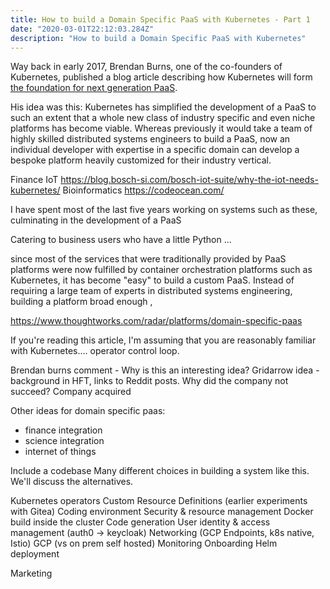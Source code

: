 ```yaml
---
title: How to build a Domain Specific PaaS with Kubernetes - Part 1
date: "2020-03-01T22:12:03.284Z"
description: "How to build a Domain Specific PaaS with Kubernetes"
---
```


Way back in early 2017, Brendan Burns, one of the co-founders of Kubernetes, published a blog article describing how Kubernetes will form [the foundation for next generation PaaS](https://kubernetes.io/blog/2017/02/caas-the-foundation-for-next-gen-paas/). 

His idea was this: Kubernetes has simplified the development of a PaaS to such an extent that a whole new class of industry specific and even niche platforms has become viable. Whereas previously it would take a team of highly skilled distributed systems engineers to build a PaaS, now an individual developer with expertise in a specific domain can develop a bespoke platform heavily customized for their industry vertical.

Finance 
IoT https://blog.bosch-si.com/bosch-iot-suite/why-the-iot-needs-kubernetes/
Bioinformatics https://codeocean.com/

I have spent most of the last five years working on systems such as these, culminating in the development of a PaaS 

Catering to business users who have a little Python ... 

since most of the services that were traditionally provided by PaaS platforms were now fulfilled by container orchestration platforms such as Kubernetes, it has become "easy" to build a custom PaaS. Instead of requiring a large team of experts in distributed systems engineering, building a platform broad enough ,       

https://www.thoughtworks.com/radar/platforms/domain-specific-paas



If you're reading this article, I'm assuming that you are reasonably familiar with Kubernetes.... operator control loop. 

Brendan burns comment - 
Why is this an interesting idea?
Gridarrow idea - background in HFT, links to Reddit posts. Why did the company not succeed? 
Company acquired

Other ideas for domain specific paas:
- finance integration
- science integration
- internet of things

Include a codebase
Many different choices in building a system like this. We'll discuss the alternatives.

Kubernetes operators
Custom Resource Definitions (earlier experiments with Gitea)
Coding environment
Security & resource management
Docker build inside the cluster
Code generation
User identity & access management (auth0 -> keycloak)
Networking (GCP Endpoints, k8s native, Istio)
GCP (vs on prem self hosted)
Monitoring
Onboarding
Helm deployment

Marketing
